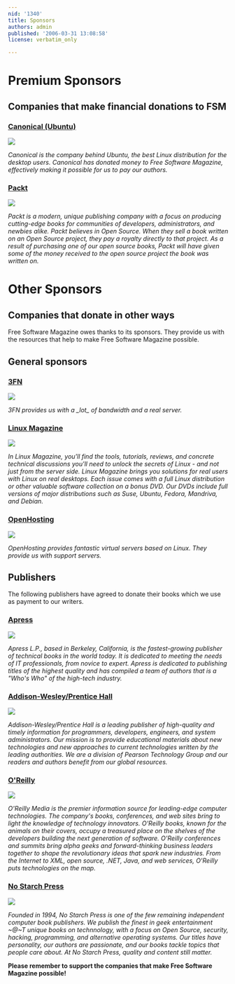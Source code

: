 ```yaml
---
nid: '1340'
title: Sponsors
authors: admin
published: '2006-03-31 13:08:58'
license: verbatim_only

---
```

<h1>Premium Sponsors</h1>
<h2>Companies that make financial donations to FSM</h2>

<h3><a href="http://www.canonical.com">Canonical (Ubuntu)</a></h3>
<a href="http://www.canonical.com"><img src="/files/nodes/1340/canonical.gif" align="center" /></a>

<p><i>Canonical is the company behind Ubuntu, the best Linux distribution for the desktop users. Canonical has donated money to Free Software Magazine, effectively making it possible for us to pay our authors.</i></p>


<h3><a href="http://www.packtpub.com">Packt</a></h3>
<a href="http://www.packtpub.com"><img src="/files/nodes/1340/packt.gif" align="center" /></a>

<p><i>Packt is a modern, unique publishing company with a focus on producing cutting-edge books for communities of developers, administrators, and newbies alike. Packt believes in Open Source. When they sell a book written on an Open Source project, they pay a royalty directly to that project. As a result of purchasing one of our open source books, Packt will have given some of the money received to the open source project the book was written on.</i></p>


<h1>Other Sponsors</h1>
<h2>Companies that donate in other ways</h2>

<p>Free Software Magazine owes thanks to its sponsors. They provide us with the resources that help to make Free Software Magazine possible.<p>

<h2>General sponsors</h2>

<h3><a href="http://www.3fn.net/">3FN</a></h3>
<a href="http://www.3fn.net/"><img src="/images/3fn.gif" align="center" /></a>
<p><i>3FN provides us with a _lot_ of bandwidth and a real server.</i></p>


<h3><a href="http://www.linux-magazine.com/">Linux Magazine</a></h3>
<a href="http://www.linux-magazine.com"><img src="/files/nodes/1340/linuxmagazine.gif" align="center" /></a>

<p><i>In Linux Magazine, you'll find the tools, tutorials, reviews, and concrete technical discussions you'll need to unlock the secrets of Linux - and not just from the server side. Linux Magazine brings you solutions for real users with Linux on real desktops. Each issue comes with a full Linux distribution or other valuable software collection on a bonus DVD. Our DVDs include full versions of major distributions such as Suse, Ubuntu, Fedora, Mandriva, and Debian.</i></p>

<h3><a href="http://www.openhosting.com/">OpenHosting</a></h3>
<a href="http://www.openhosting.com/"><img src="/images/openhosting.gif" align="center" /></a>
<p><i>OpenHosting provides fantastic virtual servers based on Linux. They provide us with support servers.</i></p>


<h2>Publishers</h2>
<p>The following publishers have agreed to donate their books which we use as payment to our writers.</p>

<h3><a href="http://www.apress.com/">Apress</a></h3>
<a href="http://www.apress.com"><img src="/files/nodes/1340/apress.gif" align="center" /></a>

<p><i>Apress L.P., based in Berkeley, California, is the fastest-growing publisher of technical books in the world today. It is dedicated to meeting the needs of IT professionals, from novice to expert. Apress is dedicated to publishing titles of the highest quality and has compiled a team of authors that is a "Who's Who" of the high-tech industry.</i></p>

<h3><a href="http://www.awprofessional.com./">Addison-Wesley/Prentice Hall</a></h3>
<a href="http://www.awprofessional.com/"><img src="/files/nodes/1340/awph.gif" align="center" /></a>

<p><i>Addison-Wesley/Prentice Hall is a leading publisher of high-quality and timely information for programmers, developers, engineers, and system administrators. Our mission is to provide educational materials about new technologies and new approaches to current technologies written by the leading authorities. We are a division of Pearson Technology Group and our readers and authors benefit from our global resources.</i></p>


<h3><a href="http://www.oreilly.com/">O'Reilly</a></h3>
<a href="http://www.oreilly.com/"><img src="/files/nodes/1340/oreilly.gif" align="center" /></a>

<p><i>O'Reilly Media is the premier information source for leading-edge computer technologies. The company's books, conferences, and web sites bring to light the knowledge of technology innovators.  O'Reilly books, known for the animals on their covers, occupy a treasured place on the shelves of the developers building the next generation of software. O'Reilly conferences and summits bring alpha geeks and forward-thinking business leaders together to shape the revolutionary ideas that spark new industries. From the Internet to XML, open source, .NET, Java, and web services, O'Reilly puts technologies on the map.</i></p>


<h3><a href="http://www.nostarch.com/">No Starch Press</a></h3>
<a href="http://www.nostarch.com/"><img src="/files/nodes/1340/nostarch.gif" align="center" /></a>

<p><i>Founded in 1994, No Starch Press is one of the few remaining independent computer book publishers. We publish the finest in geek entertainment ~@~T unique books on technnology, with a focus on Open Source, security, hacking, programming, and alternative operating systems. Our titles have personality, our authors are passionate, and our books tackle topics that people care about. At No Starch Press, quality and content still matter.</i></p>

</ul>

<p></p>
<p><b>Please remember to support the companies that make Free Software Magazine possible!</b></p>
